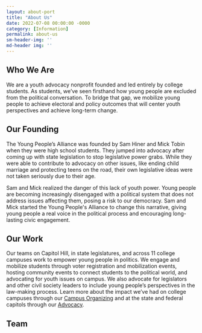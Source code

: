 ```yaml
---
layout: about-port
title: "About Us"
date: 2022-07-08 00:00:00 -0000
category: [Information]
permalink: about-us
sm-header-img: ''
md-header img: ''
---
```


## Who We Are

We are a youth advocacy nonprofit founded and led entirely by college students. As students, we’ve seen firsthand how young people are excluded from the political conversation.  To bridge that gap, we mobilize young people to achieve electoral and policy outcomes that will center youth perspectives and achieve long-term change. 

## Our Founding

The Young People’s Alliance was founded by Sam Hiner and Mick Tobin when they were high school students. They jumped into advocacy after coming up with state legislation to stop legislative power grabs. While they were able to contribute to advocacy on other issues, like ending child marriage and protecting teens on the road, their own legislative ideas were not taken seriously due to their age.

Sam and Mick realized the danger of this lack of youth power. Young people are becoming increasingly disengaged with a political system that does not address issues affecting them, posing a risk to our democracy. Sam and Mick started the Young People's Alliance to change this narrative, giving young people a real voice in the political process and encouraging long-lasting civic engagement.

## Our Work

Our teams on Capitol Hill, in state legislatures, and across 11 college campuses work to empower young people in politics. We engage and mobilize students through voter registration and mobilization events, hosting community events to connect students to the political world, and advocating for youth issues on campus. We also advocate for legislators and other civil society leaders to include young people’s perspectives in the law-making process. Learn more about the impact we’ve had on college campuses through our [Campus Organizing](organizing) and at the state and federal capitols through our [Advocacy](advocacy).

## Team

<!--
 
<form class="rendered-form" action="https://docs.google.com/forms/u/0/d/e/1FAIpQLSdirKg5havotWp2KCw5m9nAfdApCesO9lVnJ5zc8SwXRuffxA/formResponse"  method="post" target="hidden_iframe" onsubmit="submitted=true;">
    <div class="row">
        <div class="formbuilder-text form-group field-entry-273742155 col-xs-12 col-md-5">
            <label for="entry-273742155" class="formbuilder-text-label">First Name
                <span class="formbuilder-required">*</span></label>
            <input type="text" class="form-control" name="entry.273742155" access="false" id="entry-273742155" required="required" aria-required="true">
        </div>
        <div class="formbuilder-text form-group field-entry-439177223 col-xs-12 col-md-5 col-md-offset-2">
            <label for="entry-439177223" class="formbuilder-text-label">Last Name
                <span class="formbuilder-required">*</span></label>
            <input type="text" class="form-control" name="entry.439177223" access="false" id="entry-439177223" required="required" aria-required="true">
        </div>
    </div>
    <div class="formbuilder-text form-group field-entry-1357238476 col-xs-12">
        <label for="entry-1357238476" class="formbuilder-text-label">Email<span class="formbuilder-required">*</span></label>
        <input type="text" class="form-control" name="entry.1357238476" access="false" id="entry-1357238476" required="required" aria-required="true">
    </div>
    <div class="formbuilder-text form-group field-entry-1357718099 col-xs-12">
        <label for="entry-1357718099" class="formbuilder-text-label">Phone Number
        </label>
        <input type="text" class="form-control" name="entry.1357718099" access="false" id="entry-1357718099">
    </div>
    <div class="formbuilder-button form-group field-button-1657311047983">
        <div class="wrapper">
            <button type="submit" class="button btn-default btn" name="button-1657311047983" access="false" style="default" id="button-1657311047983">Sign Up</button>
        </div>
    </div>
</form>

<script type="text/javascript">var submitted=false;</script>
<iframe name="hidden_iframe" id="hidden_iframe" style="display:none;" onload="if(submitted)  {window.location='{{ site.url }}{{ page.url }}';}"></iframe>-->
